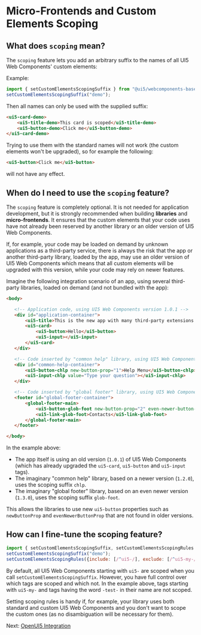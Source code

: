 # Micro-Frontends and Custom Elements Scoping

## What does `scoping` mean?

The `scoping` feature lets you add an arbitrary suffix to the names of all UI5 Web Components' custom elements:

Example:

```js
import { setCustomElementsScopingSuffix } from "@ui5/webcomponents-base/dist/CustomElementsScope.js";
setCustomElementsScopingSuffix("demo");
```

Then all names can only be used with the supplied suffix:

```html
<ui5-card-demo>
	<ui5-title-demo>This card is scoped</ui5-title-demo>
	<ui5-button-demo>Click me</ui5-button-demo>
</ui5-card-demo>
```

Trying to use them with the standard names will not work (the custom elements won't be upgraded), so for example the following:

```html
<ui5-button>Click me</ui5-button>
```

will not have any effect.

## When do I need to use the `scoping` feature?

The `scoping` feature is completely optional. It is not needed for application development, but it is strongly recommended when building **libraries** and **micro-frontends**. 
It ensures that the custom elements that your code uses have not already been reserved by another library or an older version of UI5 Web Components.

If, for example, your code may be loaded on demand by unknown applications as a third-party service, there is always the risk that the app
or another third-party library, loaded by the app, may use an older version of UI5 Web Components which means that all custom elements will be
upgraded with this version, while your code may rely on newer features.

Imagine the following integration scenario of an app, using several third-party libraries, loaded on demand (and not bundled with the app):

 ```html
 <body>

 	<!-- Application code, using UI5 Web Components version 1.0.1 -->
 	<div id="application-container">
 		<ui5-title>This is the new app with many third-party extensions!</ui5-title>
 		<ui5-card>
 			<ui5-button>Hello</ui5-button>
 			<ui5-input></ui5-input>
 		</ui5-card>
 	</div>

 	<!-- Code inserted by "common help" library, using UI5 Web Components version 1.2.0 -->
 	<div id="common-help-container">
 		<ui5-button-chlp new-button-prop="1">Help Menu</ui5-button-chlp>
 		<ui5-input-chlp value="Type your question"></ui5-input-chlp>
 	</div>

 	<!-- Code inserted by "global footer" library, using UI5 Web Components version 1.3.0 -->
 	<footer id="global-footer-container">
 		<global-footer-main>
 			<ui5-button-glob-foot new-button-prop="2" even-newer-button-prop="3">Profile</ui5-button-glob-foot>
 			<ui5-link-glob-foot>Contacts</ui5-link-glob-foot>
 		</global-footer-main>
 	</footer>

 </body>
 ```

In the example above:
- The app itself is using an old version (`1.0.1`) of UI5 Web Components (which has already upgraded the `ui5-card`, `ui5-button` and `ui5-input` tags).
- The imaginary "common help" library, based on a newer version (`1.2.0`), uses the scoping suffix `chlp`.
- The imaginary "global footer" library, based on an even newer version (`1.3.0`), uses the scoping suffix `glob-foot`.

This allows the libraries to use new `ui5-button` properties such as `newButtonProp` and `evenNewerButtonProp` that are not found in older versions.

## How can I fine-tune the scoping feature?

```js
import { setCustomElementsScopingSuffix, setCustomElementsScopingRules } from "@ui5/webcomponents-base/dist/CustomElementsScope.js";
setCustomElementsScopingSuffix("demo");
setCustomElementsScopingRules({include: [/^ui5-/], exclude: [/^ui5-my-/, /-test-/]});
```

By default, all UI5 Web Components starting with `ui5-` are scoped when you call `setCustomElementsScopingSuffix`.
However, you have full control over which tags are scoped and which not. In the example above, tags starting with `ui5-my-` and tags
having the word `-test-` in their name are not scoped.

Setting scoping rules is handy if, for example, your library uses both standard and custom UI5 Web Components and you don't want
to scope the custom ones (as no disambiguation will be necessary for them).

Next:  [OpenUI5 Integration](04-OpenUI5-integration.md)
